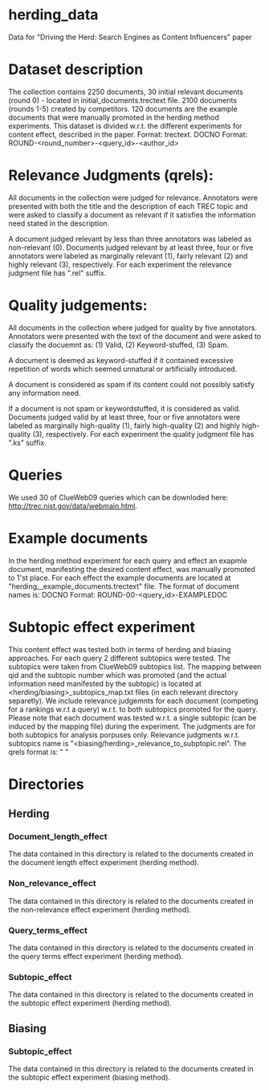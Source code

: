 # herding_data
Data for "Driving the Herd: Search Engines as Content Influencers" paper

# Dataset description
The collection contains 2250 documents, 
30 initial relevant documents (round 0) - located in initial_documents.trectext file. 
2100 documents (rounds 1-5) created by competitors.
120 documents are the example documents that were manually promoted in the herding method experiments.
This dataset is divided w.r.t. the different experiments for content effect, described in the paper.
Format: trectext.
DOCNO Format: ROUND-<round_number>-<query_id>-<author_id>


# Relevance Judgments (qrels):
All documents in the collection were judged for relevance. 
Annotators were presented with both the title and the description of each TREC topic
and were asked to classify a document as relevant if it satisfies the information need stated in the description.

A document judged relevant by less than three annotators was labeled as non-relevant (0).
Documents judged relevant by at least three, four or five annotators 
were labeled as marginally relevant (1), fairly relevant (2) and highly relevant (3), respectively.
For each experiment the relevance judgment file has ".rel" suffix.
# Quality judgements:
All documents in the collection where judged for quality by five annotators. 
Annotators were presented with the text of the document and were asked to classify the docuemnt as:
(1) Valid, (2) Keyword-stuffed, (3) Spam.

A document is deemed as keyword-stuffed if it contained excessive repetition of words 
which seemed unnatural or artificially introduced.

A document is considered as spam if its content could not possibly satisfy any information need.

If a document is not spam or keywordstuffed, it is considered as valid.
Documents judged valid by at least three, four or five annotators 
were labeled as marginally high-quality (1), fairly high-quality (2) and highly high-quality (3), respectively.
For each experiment the quality judgment file has ".ks" suffix.

# Queries
We used 30 of ClueWeb09 queries which can be downloded here: http://trec.nist.gov/data/webmain.html. 

# Example documents
In the herding method experiment for each query and effect an exapmle document, manifesting the desired content effect, was manually promoted to 1'st place.
For each effect the example documents are located at "herding_<content-effect>_example_documents.trectext" file.
The format of document names is:
DOCNO Format: ROUND-00-<query_id>-EXAMPLEDOC


# Subtopic effect experiment
This content effect was tested both in terms of herding and biasing approaches. 
For each query 2 different subtopics were tested. The subtopics were taken from ClueWeb09 subtopics list.
The mapping between qid and the subtopic number which was promoted (and the actual information need manifested by the subtopic) is located at <herding/biasing>_subtopics_map.txt files (in each relevant directory separetly).
We include relevance judgemnts for each document (competing for a rankings w.r.t a query) w.r.t. to both subtopics promoted for the query. Please note that each document was tested w.r.t. a single subtopic (can be induced by the mapping file) during the experiment. The judgments are for both subtopics for analysis porpuses only.
Relevance judgments w.r.t. subtopics name is "<biasing/herding>_relevance_to_subptopic.rel".
The qrels format is: "<qid> <subtopic-number> <docno> <rel-level>"


# Directories
## Herding ##
###  Document_length_effect ###
The data contained in this directory is related to the documents created in the document length effect experiment (herding method).

### Non_relevance_effect ### 
The data contained in this directory is related to the documents created in the non-relevance effect experiment (herding method).

### Query_terms_effect ### 
The data contained in this directory is related to the documents created in the query terms effect experiment (herding method).

### Subtopic_effect ### 
The data contained in this directory is related to the documents created in the subtopic effect experiment (herding method).

## Biasing ##
### Subtopic_effect ###
The data contained in this directory is related to the documents created in the subtopic effect experiment (biasing method).




